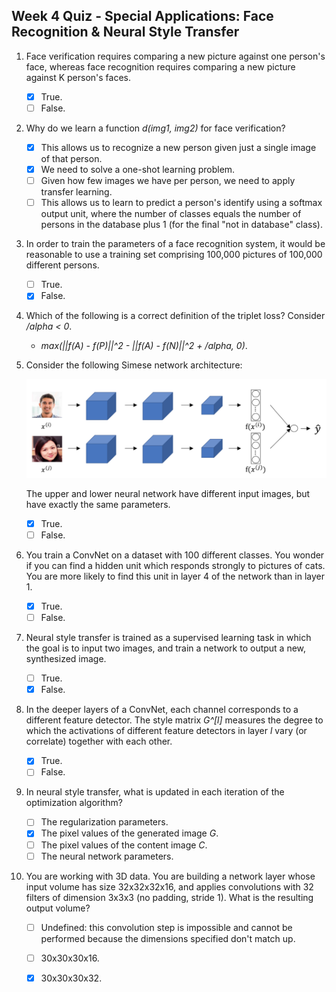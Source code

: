 ## Week 4 Quiz - Special Applications: Face Recognition & Neural Style Transfer

1. Face verification requires comparing a new picture against one person's face,
whereas face recognition requires comparing a new picture against K person's
faces.

    - [x] True.
    - [ ] False.

2. Why do we learn a function *d(img1, img2)* for face verification?

    - [x] This allows us to recognize a new person given just a single image of
      that person.
    - [x] We need to solve a one-shot learning problem.
    - [ ] Given how few images we have per person, we need to apply transfer
      learning.
    - [ ] This allows us to learn to predict a person's identify using a softmax
      output unit, where the number of classes equals the number of persons in
      the database plus 1 (for the final "not in database" class).

3. In order to train the parameters of a face recognition system, it would be
reasonable to use a training set comprising 100,000 pictures of 100,000
different persons.

    - [ ] True.
    - [x] False.

4. Which of the following is a correct definition of the triplet loss? Consider
*/alpha < 0*.

    - *max(||f(A) - f(P)||^2 - ||f(A) - f(N)||^2 + /alpha, 0)*.

5. Consider the following Simese network architecture:

    ![siamese-net](images/siamese-net.png)

    The upper and lower neural network have different input images, but have
    exactly the same parameters.

    - [x] True.
    - [ ] False.

6. You train a ConvNet on a dataset with 100 different classes. You wonder if
you can find a hidden unit which responds strongly to pictures of cats. You are
more likely to find this unit in layer 4 of the network than in layer 1.

    - [x] True.
    - [ ] False.

7. Neural style transfer is trained as a supervised learning task in which the
goal is to input two images, and train a network to output a new, synthesized
image.

    - [ ] True.
    - [x] False.

8. In the deeper layers of a ConvNet, each channel corresponds to a different
feature detector. The style matrix *G^[l]* measures the degree to which the
activations of different feature detectors in layer *l* vary (or correlate)
together with each other.

    - [x] True.
    - [ ] False.

9. In neural style transfer, what is updated in each iteration of the
optimization algorithm?

    - [ ] The regularization parameters.
    - [x] The pixel values of the generated image *G*.
    - [ ] The pixel values of the content image *C*.
    - [ ] The neural network parameters.

10. You are working with 3D data. You are building a network layer whose input
volume has size 32x32x32x16, and applies convolutions with 32 filters of
dimension 3x3x3 (no padding, stride 1). What is the resulting output volume?

    - [ ] Undefined: this convolution step is impossible and cannot be performed
      because the dimensions specified don't match up.
    - [ ] 30x30x30x16.
    - [x] 30x30x30x32.

